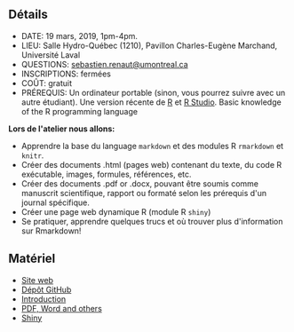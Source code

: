 ## Détails    
* DATE: 19 mars, 2019, 1pm-4pm.    
* LIEU: Salle Hydro-Québec (1210), Pavillon Charles-Eugène Marchand, Université Laval  
* QUESTIONS: sebastien.renaut@umontreal.ca 
* INSCRIPTIONS: fermées
* COÛT: gratuit 
* PRÉREQUIS: Un ordinateur portable (sinon, vous pourrez suivre avec un autre étudiant). Une version récente de [R](https://cran.r-project.org/) et [R Studio](https://www.rstudio.com/). Basic knowledge of the R programming language   

**Lors de l'atelier nous allons:**  
* Apprendre la base du language `markdown` et des modules R `rmarkdown` et `knitr`.  
* Créer des documents .html (pages web) contenant du texte, du code R exécutable, images, formules, références, etc.  
* Créer des documents .pdf or .docx, pouvant être soumis comme manuscrit scientifique, rapport ou formaté selon les prérequis d'un journal spécifique.  
* Créer une page web dynamique R (module R `shiny`)  
* Se pratiquer, apprendre quelques trucs et où trouver plus d'information sur Rmarkdown!    

## Matériel
* [Site web](https://seb951.github.io/rmarkdown_workshop/)  
* [Dépôt GitHub](https://github.com/seb951/rmarkdown_workshop)  
* [Introduction](https://seb951.github.io/rmarkdown_workshop/Rmarkdown/rmarkdown_main.html)
* [PDF, Word and others](https://seb951.github.io/rmarkdown_workshop/Rmarkdown/rmarkdown_word_pdf.html)
* [Shiny](https://sebastien.shinyapps.io/shiny/)
